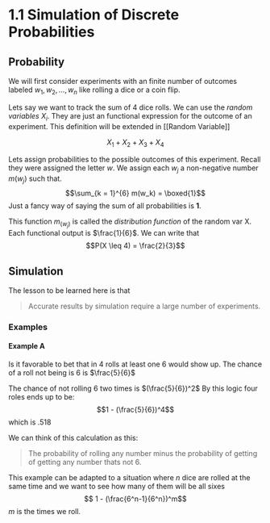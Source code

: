 # 1.1 Simulation of Discrete Probabilities
## Probability
We will first consider experiments with an finite number of outcomes labeled $w_1, w_2, \dotso, w_n$ like rolling a dice or a coin flip.

Lets say we want to track the sum of 4 dice rolls.
We can use the *random variables* $X_i$. They are just an functional expression for the outcome of an experiment. This definition will be extended in [[Random Variable]]

$$X_1 + X_2 + X_3 + X_4$$

Lets assign probabilities to the possible outcomes of this experiment. Recall they were assigned the letter $w$. We assign each $w_j$ a non-negative number $m(w_j)$ such that.
$$\sum_{k = 1}^{6} m(w_k) = \boxed{1}$$
Just a fancy way of saying the sum of all probabilities is **1**.

This function $m_(w_j)$ is called the *distribution function* of the random var X. Each functional output is $\frac{1}{6}$.
We can write that 
$$P(X \leq 4) = \frac{2}{3}$$


## Simulation
The lesson to be learned here is that 
>Accurate results by simulation require a large number of experiments.

### Examples

#### Example A
Is it favorable to bet that in 4 rolls at least one 6 would show up.
The chance of a roll not being is 6 is $\frac{5}{6}$

The chance of not rolling 6 two times is $(\frac{5}{6})^2$
By this logic four roles ends up to be: 
$$1 - (\frac{5}{6})^4$$
which is $.518$

We can think of this calculation as this:
>The probability of rolling any number minus the probability of getting of getting any number thats not 6.

This example can be adapted to a situation where $n$ dice are rolled at the same time and we want to see how many of them will be all sixes
$$ 1 - (\frac{6^n-1}{6^n})^m$$ 
$m$ is the times we roll.


